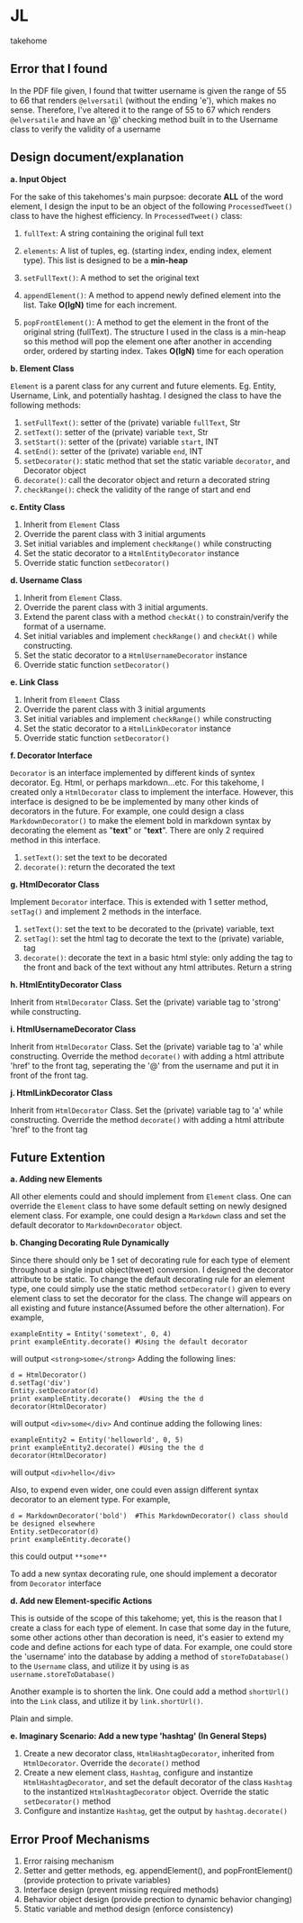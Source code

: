 # JL
takehome


## Error that I found

In the PDF file given, I found that twitter username is given the range of 55 to 66 that renders `@elversatil` (without the ending 'e'), which makes no sense. Therefore, I've altered it to the range of 55 to 67 which renders `@elversatile` and have an '@' checking method built in to the Username class to verify the validity of a username

## Design document/explanation
**a. Input Object**

For the sake of this takehomes's main purpsoe: decorate **ALL** of the word element, I design the input to be an object of the following `ProcessedTweet()` class to have the highest efficiency. In `ProcessedTweet()` class:

1. `fullText`: A string containing the original full text
2. `elements`: A list of tuples, eg. (starting index, ending index, element type). This list is designed to be a **min-heap**

3. `setFullText()`: A method to set the original text
4. `appendElement()`: A method to append newly defined element into the list. Take **O(lgN)** time for each increment. 
5. `popFrontElement()`: A method to get the element in the front of the original string (fullText).  The structure I used in the class is a min-heap so this method will pop the element one after another in accending order, ordered by starting index. Takes **O(lgN)** time for each operation


**b. Element Class**

`Element` is a parent class for any current and future elements. Eg. Entity, Username, Link, and potentially hashtag. I designed the class to have the following methods:

1. `setFullText()`: setter of the (private) variable `fullText`, Str
2. `setText()`: setter of the (private) variable `text`, Str
3. `setStart()`: setter of the (private) variable `start`, INT
4. `setEnd()`: setter of the (private) variable `end`, INT
5. `setDecorator()`: static method that set the static variable `decorator`, and Decorator object
6. `decorate()`: call the decorator object and return a decorated string
7. `checkRange()`: check the validity of the range of start and end


**c. Entity Class**

1. Inherit from `Element` Class
2. Override the parent class with 3 initial arguments
3. Set initial variables and implement `checkRange()` while constructing
4. Set the static decorator to a `HtmlEntityDecorator` instance
5. Override static function `setDecorator()`


**d. Username Class**

1. Inherit from `Element` Class. 
2. Override the parent class with 3 initial arguments. 
3. Extend the parent class with a method `checkAt()` to constrain/verify the format of a username. 
4. Set initial variables and implement `checkRange()` and `checkAt()` while constructing.
5. Set the static decorator to a `HtmlUsernameDecorator` instance
6. Override static function `setDecorator()`


**e. Link Class**
	
1. Inherit from `Element` Class
2. Override the parent class with 3 initial arguments
3. Set initial variables and implement `checkRange()` while constructing
4. Set the static decorator to a `HtmlLinkDecorator` instance
5. Override static function `setDecorator()`


**f. Decorator Interface**

`Decorator` is an interface implemented by different kinds of syntex decorator. Eg. Html, or perhaps markdown...etc. For this takehome, I created only a `HtmlDecorator` class to implement the interface. However, this interface is designed to be be implemented by many other kinds of decorators in the future. For example, one could design a class `MarkdownDecorator()` to make the element bold in markdown syntax by decorating the element as "**text**" or "__text__". There are only 2 required method in this interface.

1. `setText()`: set the text to be decorated
2. `decorate()`: return the decorated the text

**g. HtmlDecorator Class**

Implement `Decorator` interface. This is extended with 1 setter method, `setTag()` and implement 2 methods in the interface.

1. `setText()`: set the text to be decorated to the (private) variable, text
2. `setTag()`: set the html tag to decorate the text to the (private) variable, tag
3. `decorate()`: decorate the text in a basic html style: only adding the tag to the front and back of the text without any html attributes. Return a string


**h. HtmlEntityDecorator Class**

Inherit from `HtmlDecorator` Class. Set the (private) variable tag to 'strong' while constructing.

**i. HtmlUsernameDecorator Class**

Inherit from `HtmlDecorator` Class. Set the (private) variable tag to 'a' while constructing. Override the method `decorate()` with adding a html attribute 'href' to the front tag, seperating the '@' from the username and put it in front of the front tag.

**j. HtmlLinkDecorator Class**

Inherit from `HtmlDecorator` Class. Set the (private) variable tag to 'a' while constructing. Override the method `decorate()` with adding a html attribute 'href' to the front tag


## Future Extention 

**a. Adding new Elements**

All other elements could and should implement from `Element` class. One can override the `Element` class to have some default setting on newly designed element class. For example, one could design a `Markdown` class and set the default decorator to `MarkdownDecorator` object.


**b. Changing Decorating Rule Dynamically**

Since there should only be 1 set of decorating rule for each type of element throughout a single input object(tweet) conversion. I designed the decorator attribute to be static. To change the default decorating rule for an element type, one could simply use the static method `setDecorator()` given to every element class to set the decorator for the class. The change will appears on all existing and future instance(Assumed before the other alternation). For example,

```
exampleEntity = Entity('sometext', 0, 4)
print exampleEntity.decorate() #Using the default decorator
```
will output `<strong>some</strong>`
Adding the following lines:

```
d = HtmlDecorator()
d.setTag('div')
Entity.setDecorator(d)
print exampleEntity.decorate()  #Using the the d decorator(HtmlDecorator)
```

will output `<div>some</div>`
And continue adding the following lines:

```
exampleEntity2 = Entity('helloworld', 0, 5)
print exampleEntity2.decorate() #Using the the d decorator(HtmlDecorator)
```

will output `<div>hello</div>`

Also, to expend even wider, one could even assign different syntax decorator to an element type. For example,


```
d = MarkdownDecorator('bold')  #This MarkdownDecorator() class should be designed elsewhere
Entity.setDecorator(d)
print exampleEntity.decorate()
```

this could output `**some**`
	

To add a new syntax decorating rule, one should implement a decorator from `Decorator` interface


**d. Add new Element-specific Actions**

This is outside of the scope of this takehome; yet, this is the reason that I create a class for each type of element. In case that some day in the future, some other actions other than decoration is need, it's easier to extend my code and define actions for each type of data. For example, one could store the 'username' into the database by adding a method of `storeToDatabase()` to the `Username` class, and utilize it by using is as `username.storeToDatabase()` 

Another example is to shorten the link. One could add a method `shortUrl()` into the `Link` class, and utilize it by `link.shortUrl()`.

Plain and simple.

**e. Imaginary Scenario: Add a new type 'hashtag' (In General Steps)**

1. Create a new decorator class, `HtmlHashtagDecorator`, inherited from `HtmlDecorator`. Override the `decorate()` method
2. Create a new element class, `Hashtag`, configure and instantize `HtmlHashtagDecorator`, and set the default decorator of the class `Hashtag` to the instantized `HtmlHashtagDecorator` object. Override the static `setDecorator()` method
3. Configure and instantize `Hashtag`, get the output by `hashtag.decorate()`


## Error Proof Mechanisms

1. Error raising mechanism
2. Setter and getter methods, eg. appendElement(), and popFrontElement() (provide protection to private variables)
3. Interface design (prevent missing required methods)
4. Behavior object design (provide prection to dynamic behavior changing)
5. Static variable and method design (enforce consistency)




